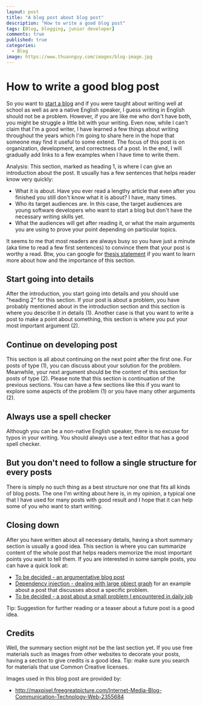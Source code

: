 ```yaml
---
layout: post
title: "A blog post about blog post"
description: "How to write a good blog post"
tags: [Blog, blogging, junior developer]
comments: true
published: true
categories:
  - Blog
image: https://www.thuannguy.com/images/blog-image.jpg
---
```

# How to write a good blog post

So you want to [start a blog](https://www.thuannguy.com/blog/2017/09/10/how-to-start-a-blog/) and if you were taught about writing well at school as well as are a native English speaker, I guess writing in English should not be a problem. However, if you are like me who don't have both, you might be struggle a little bit with your writing. Even now, while I can't claim that I'm a good writer, I have learned a few things about writing throughout the years which I'm going to share here in the hope that someone may find it useful to some extend. The focus of this post is on organization, development, and correctness of a post. In the end, I will gradually add links to a few examples when I have time to write them.

Analysis: This section, marked as heading 1, is where I can give an introduction about the post. It usually has a few sentences that helps reader know very quickly:

- What it is about. Have you ever read a lengthy article that even after you finished you still don't know what it is about? I have, many times.
- Who its target audiences are. In this case, the target audiences are young software developers who want to start a blog but don't have the necessary writing skills yet.
- What the audiences will get after reading it, or what the main arguments you are using to prove your point depending on particular topics.

It seems to me that most readers are always busy so you have just a minute (aka time to read a few first sentences) to convince them that your post is worthy a read. Btw, you can google for [thesis statement](https://en.wikipedia.org/wiki/Thesis_statement) if you want to learn more about how and the importance of this section.

## Start going into details

After the introduction, you start going into details and you should use "heading 2" for this section. If your post is about a problem, you have probably mentioned about in the introduction section and this section is where you describe it in details (1). Another case is that you want to write a post to make a point about something, this section is where you put your most important argument (2).

## Continue on developing post

This section is all about continuing on the next point after the first one. For posts of type (1), you can discuss about your solution for the problem. Meanwhile, your next argument should be the content of this section for posts of type (2). Please note that this section is continuation of the previous sections. You can have a few sections like this if you want to explore some aspects of the problem (1) or you have many other arguments (2).

## Always use a spell checker

Although you can be a non-native English speaker, there is no excuse for typos in your writing. You should always use a text editor that has a good spell checker.

## But you don't need to follow a single structure for every posts

There is simply no such thing as a best structure nor one that fits all kinds of blog posts. The one I'm writing about here is, in my opinion, a typical one that I have used for many posts with good result and I hope that it can help some of you who want to start writing.

## Closing down

After you have written about all necessary details, having a short summary section is usually a good idea. This section is where you can summarize content of the whole post that helps readers memorize the most important points you want to tell them. If you are interested in some sample posts, you can have a quick look at:

- [To be decided - an argumentative blog post](https://www.thuannguy.com/blog/)
- [Dependency injection - dealing with large object graph](https://www.thuannguy.com/blog/2017/07/21/Dependency-injection-dealing-with-large-object-graph-writing-analysis) for an example about a post that discusses about a specific problem.
- [To be decided - a post about a small problem I encountered in daily job](https://www.thuannguy.com/blog/)

Tip: Suggestion for further reading or a teaser about a future post is a good idea.

## Credits

Well, the summary section might not be the last section yet. If you use free materials such as images from other websites to decorate your posts, having a section to give credits is a good idea. Tip: make sure you search for materials that use Common Creative licenses.

Images used in this blog post are provided by:

- http://maxpixel.freegreatpicture.com/Internet-Media-Blog-Communication-Technology-Web-2355684